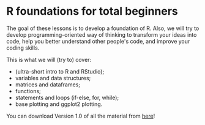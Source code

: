 # R foundations for total beginners

The goal of these lessons is to develop a foundation of R. Also, we will try to develop programming-oriented way of thinking to transform your ideas into code, help you better understand other people's code, and improve your coding skills.

This is what we will (try to) cover:

 - (ultra-short intro to R and RStudio);
 - variables and data structures;
 - matrices and dataframes;
 - functions;
 - statements and loops (if-else, for, while);
 - base plotting and ggplot2 plotting.

You can download Version 1.0 of all the material from [here](https://github.com/gabrielet/R_foundations/archive/refs/tags/version_one_four.zip)!
